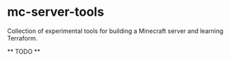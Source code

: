 # mc-server-tools

Collection of experimental tools for building a Minecraft server and learning Terraform.



** TODO **
